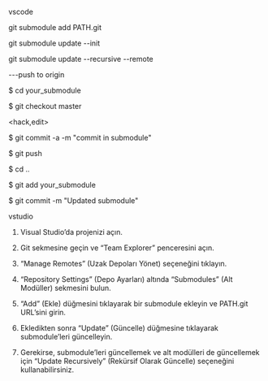 vscode

git submodule add PATH.git

git submodule update --init

git submodule update --recursive --remote

---push to origin

$ cd your_submodule

$ git checkout master

<hack,edit>

$ git commit -a -m "commit in submodule"

$ git push

$ cd ..

$ git add your_submodule

$ git commit -m "Updated submodule"

vstudio
1.	Visual Studio’da projenizi açın.
 
2.	Git sekmesine geçin ve “Team Explorer” penceresini açın.
	
3.	“Manage Remotes” (Uzak Depoları Yönet) seçeneğini tıklayın.

4.	“Repository Settings” (Depo Ayarları) altında “Submodules” (Alt Modüller) sekmesini bulun.

5.	“Add” (Ekle) düğmesini tıklayarak bir submodule ekleyin ve PATH.git URL’sini girin.

6.	Ekledikten sonra “Update” (Güncelle) düğmesine tıklayarak submodule’leri güncelleyin.

7.	Gerekirse, submodule’leri güncellemek ve alt modülleri de güncellemek için “Update Recursively” (Rekürsif Olarak Güncelle) seçeneğini kullanabilirsiniz.
